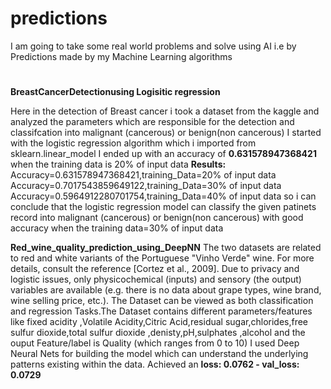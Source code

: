 # predictions
I am going to take some real world problems and solve using AI i.e by Predictions made by my Machine Learning algorithms
#

****BreastCancerDetectionusing Logisitic regression****

Here in the detection of Breast cancer i took a dataset from the kaggle and analyzed the parameters which are responsible for the detection and classifcation into malignant (cancerous) or benign(non cancerous)
I started with the logistic regression algorithm which i imported from sklearn.linear_model
I ended up with an accuracy of  **0.631578947368421** when the training data is 20% of input data
  **Results:**
  Accuracy=0.631578947368421,training_Data=20% of input data
  Accuracy=0.7017543859649122,training_Data=30% of input data
  Accuracy=0.5964912280701754,training_Data=40% of input data
  so i can conclude that the logistic regression model can classify the given patinets record into malignant (cancerous) or benign(non cancerous) with good accuracy when the training data=30% of input data

 ****Red_wine_quality_prediction_using_DeepNN****
  The two datasets are related to red and white variants of the Portuguese "Vinho Verde" wine. For more details, consult the reference [Cortez et al., 2009]. Due to privacy and logistic issues, only physicochemical (inputs) and sensory (the output) variables are available (e.g. there is no data about grape types, wine brand, wine selling price, etc.).
  The Dataset can be viewed as both classification and regression Tasks.The Dataset contains different parameters/features like fixed acidity ,Volatile Acidity,Citric Acid,residual sugar,chlorides,free sulfur dioxide,total sulfur dioxide ,denisty,pH,sulphates ,alcohol and the ouput Feature/label is Quality (which ranges from 0 to 10)
  I used Deep Neural Nets for building the model which can understand the underlying patterns existing within the data.
  Achieved an **loss: 0.0762 - val_loss: 0.0729**
  
  
